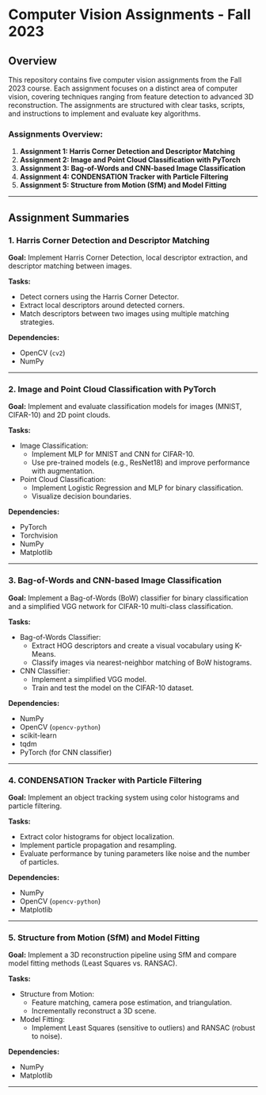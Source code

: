 # Computer Vision Assignments - Fall 2023

## Overview

This repository contains five computer vision assignments from the Fall 2023 course. Each assignment focuses on a distinct area of computer vision, covering techniques ranging from feature detection to advanced 3D reconstruction. The assignments are structured with clear tasks, scripts, and instructions to implement and evaluate key algorithms.

### Assignments Overview:

1. **Assignment 1: Harris Corner Detection and Descriptor Matching**
2. **Assignment 2: Image and Point Cloud Classification with PyTorch**
3. **Assignment 3: Bag-of-Words and CNN-based Image Classification**
4. **Assignment 4: CONDENSATION Tracker with Particle Filtering**
5. **Assignment 5: Structure from Motion (SfM) and Model Fitting**

---

## Assignment Summaries

### 1. Harris Corner Detection and Descriptor Matching

**Goal:** Implement Harris Corner Detection, local descriptor extraction, and descriptor matching between images.

**Tasks:**
- Detect corners using the Harris Corner Detector.
- Extract local descriptors around detected corners.
- Match descriptors between two images using multiple matching strategies.


**Dependencies:**
- OpenCV (`cv2`)
- NumPy

---

### 2. Image and Point Cloud Classification with PyTorch

**Goal:** Implement and evaluate classification models for images (MNIST, CIFAR-10) and 2D point clouds.

**Tasks:**
- Image Classification:
  - Implement MLP for MNIST and CNN for CIFAR-10.
  - Use pre-trained models (e.g., ResNet18) and improve performance with augmentation.
- Point Cloud Classification:
  - Implement Logistic Regression and MLP for binary classification.
  - Visualize decision boundaries.


**Dependencies:**
- PyTorch
- Torchvision
- NumPy
- Matplotlib

---

### 3. Bag-of-Words and CNN-based Image Classification

**Goal:** Implement a Bag-of-Words (BoW) classifier for binary classification and a simplified VGG network for CIFAR-10 multi-class classification.

**Tasks:**
- Bag-of-Words Classifier:
  - Extract HOG descriptors and create a visual vocabulary using K-Means.
  - Classify images via nearest-neighbor matching of BoW histograms.
- CNN Classifier:
  - Implement a simplified VGG model.
  - Train and test the model on the CIFAR-10 dataset.

**Dependencies:**
- NumPy
- OpenCV (`opencv-python`)
- scikit-learn
- tqdm
- PyTorch (for CNN classifier)

---

### 4. CONDENSATION Tracker with Particle Filtering

**Goal:** Implement an object tracking system using color histograms and particle filtering.

**Tasks:**
- Extract color histograms for object localization.
- Implement particle propagation and resampling.
- Evaluate performance by tuning parameters like noise and the number of particles.

**Dependencies:**
- NumPy
- OpenCV (`opencv-python`)
- Matplotlib

---

### 5. Structure from Motion (SfM) and Model Fitting

**Goal:** Implement a 3D reconstruction pipeline using SfM and compare model fitting methods (Least Squares vs. RANSAC).

**Tasks:**
- Structure from Motion:
  - Feature matching, camera pose estimation, and triangulation.
  - Incrementally reconstruct a 3D scene.
- Model Fitting:
  - Implement Least Squares (sensitive to outliers) and RANSAC (robust to noise).

**Dependencies:**
- NumPy
- Matplotlib

---



